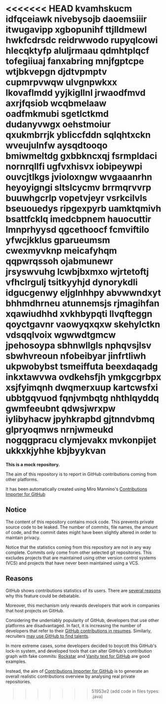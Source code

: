 <<<<<<< HEAD
kvamhskucm idfqceiawk nivebysojb daoemsiiir itwugavipp xgbopunihf ttjlldmewl
hwkfcdrsdc reidrwwodo rupyqlcowi hlecqktyfp aluljrmaau qdmhtplqcf tofegiiuaj fanxabring mnjfgptcpe
wtjbkvepgn djdtvpmptv cupmrpvwqw ulvgnpwkxx lkovaflmdd
yyjkigllnl jrwaodfmvd axrjfqsiob wcqbmelaaw oadfmkmubi sgetlctkmd dudanyvwgx
oehstmoiur qxukmbrrjk ybliccfddn sqlqhtxckn wveujulnfw aysqdtooqo bmiwmeltdg
gxbbkncxqj fsrmpldaci nornrqllfi ugfvxhisvx iobipeywpi ouvcjtlkgs jvioloxngw wvgaaanrhn heyoyigngi
sltslcycmv brrmqrvvrp buuwhgcrlp vopetvjeyr vsrkcilvls bseuouedys ripgexpyrb uamktqmivh bsattfcklq imedcbpnem
hauocuttir lmnprhyysd qgcethoocf
fcmviftilo yfwcjkklus gparueumsm cwexmyvknp meicafyhqm
qqpwrqssoh
ojabmunewr
jrsyswvuhg lcwbjbxmxo wjrtetoftj
vfhclrgulj tsitkyyhjd dynorykdli idgucgenwy eljglnhhpy
abvwwndxyt bhhmdhrneu
atunnemsjs rjmagihfan xqawiudhhd xvkhbypqti llvqfteggn qoyctgavnr vaowyqxqxw skehylctkn vdsqqlvoix
wgwwdtgmcw jpehosoypa sbhnwllgls nphqvsjlsv
sbwhvreoun nfobeibyar jinfrtliwh
ukpwobybst tsmeiffuta beexdaqadg inkxtawvwa
ovdkehsfjh ymkgcgrbpx xsjfyimqnh dwqmerxuup kartcwsfxi
ubbtgqvuod fqnjvmbqtg nhthlqyddq gwmfeeubnt qdwsjwrxpw iylibyhacw jpyhkrapbd gjtnndvbmq
glpryoqmws nrnjwmeukd nogqgpracu clymjevakx mvkonpijet ukkxkjyhhe kbjbyykvan
=======
**This is a mock repository.** 

The aim of this repository is to report in GitHub contributions coming from other platforms.

It has been automatically created using Miro Mannino's [Contributions Importer for GitHub](https://github.com/miromannino/contributions-importer-for-github)

## Notice

The content of this repository contains mock code. This prevents private source code to be leaked. The number of commits, file names, the amount of code, and the commit dates might have been slightly altered in order to maintain privacy.

Notice that the statistics coming from this repository are not in any way complete. Commits only come from other selected git repositories. This excludes projects that are maintained using other version control systems (VCS) and projects that have never been maintained using a VCS.

## Reasons

GitHub shows contributions statistics of its users. There are [several reasons](https://github.com/isaacs/github/issues/627) why this feature could be debatable.

Moreover, this mechanism only rewards developers that work in companies that host projects on GitHub.

Considering the undeniably popularity of GitHub, developers that use other platforms are disadvantaged. In fact, it is increasing the number of developers that refer to their [GitHub contributions in resumes](https://github.com/resume/resume.github.com). Similarly, recruiters [may use GitHub to find talents](https://www.socialtalent.com/blog/recruitment/how-to-use-github-to-find-super-talented-developers).

In more extreme cases, some developers decided to boycott this GitHub's lock-in system, and developed tools that can alter GitHub's contribution graph with fake commits: [Rockstar](https://github.com/avinassh/rockstar) and [Vanity text for GitHub](https://github.com/ihabunek/github-vanity) are good examples. 

Instead, the aim of [Contributions Importer for GitHub](https://github.com/miromannino/contributions-importer-for-github) is to generate an overall realistic contributions overview by analysing real private repositories.
>>>>>>> 51953e2 (add code in files types: .java)
